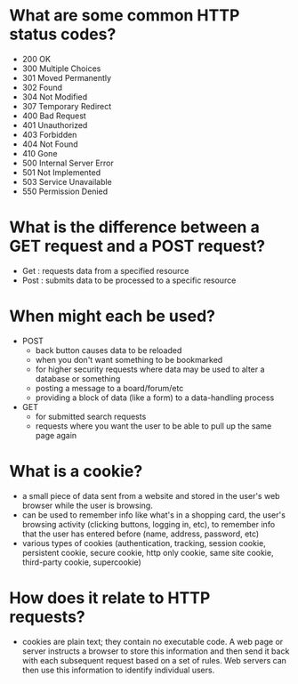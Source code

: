 # What are some common HTTP status codes?
  * 200 OK
  * 300 Multiple Choices
  * 301 Moved Permanently
  * 302 Found
  * 304 Not Modified
  * 307 Temporary Redirect
  * 400 Bad Request
  * 401 Unauthorized
  * 403 Forbidden
  * 404 Not Found
  * 410 Gone
  * 500 Internal Server Error
  * 501 Not Implemented
  * 503 Service Unavailable
  * 550 Permission Denied

# What is the difference between a GET request and a POST request?
  * Get : requests data from a specified resource
  * Post : submits data to be processed to a specific resource

# When might each be used?
  * POST
    * back button causes data to be reloaded
    * when you don't want something to be bookmarked
    * for higher security requests where data may be used to alter a database or something
    * posting a message to a board/forum/etc
    * providing a block of data (like a form) to a data-handling process
  * GET
    * for submitted search requests
    * requests where you want the user to be able to pull up the same page again
# What is a cookie?
  * a small piece of data sent from a website and stored in the user's web browser while the user is browsing.
  * can be used to remember info like what's in a shopping card, the user's browsing activity (clicking buttons, logging in, etc), to remember info that the user has entered before (name, address, password, etc)
  * various types of cookies (authentication, tracking, session cookie, persistent cookie, secure cookie, http only cookie, same site cookie, third-party cookie, supercookie)
# How does it relate to HTTP requests?
  *  cookies are plain text; they contain no executable code. A web page or server instructs a browser to store this information and then send it back with each subsequent request based on a set of rules. Web servers can then use this information to identify individual users. 
